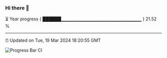 ### Hi there 👋

⏳ Year progress { ██████▁▁▁▁▁▁▁▁▁▁▁▁▁▁▁▁▁▁▁▁▁▁▁▁ } 21.52 %

---

⏰ Updated on Tue, 19 Mar 2024 18:20:55 GMT

![Progress Bar CI](https://github.com/ZhaoGui/ZhaoGui/workflows/Progress%20Bar%20CI/badge.svg)
